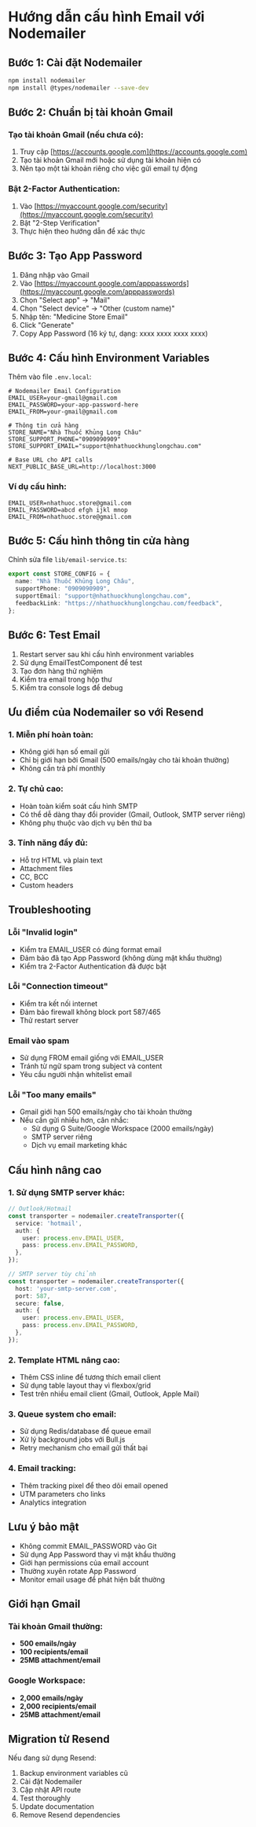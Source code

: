 # Hướng dẫn cấu hình Email với Nodemailer

## Bước 1: Cài đặt Nodemailer

```bash
npm install nodemailer
npm install @types/nodemailer --save-dev
```

## Bước 2: Chuẩn bị tài khoản Gmail

### Tạo tài khoản Gmail (nếu chưa có):
1. Truy cập [https://accounts.google.com](https://accounts.google.com)
2. Tạo tài khoản Gmail mới hoặc sử dụng tài khoản hiện có
3. Nên tạo một tài khoản riêng cho việc gửi email tự động

### Bật 2-Factor Authentication:
1. Vào [https://myaccount.google.com/security](https://myaccount.google.com/security)
2. Bật "2-Step Verification"
3. Thực hiện theo hướng dẫn để xác thực

## Bước 3: Tạo App Password

1. Đăng nhập vào Gmail
2. Vào [https://myaccount.google.com/apppasswords](https://myaccount.google.com/apppasswords)
3. Chọn "Select app" → "Mail"
4. Chọn "Select device" → "Other (custom name)"
5. Nhập tên: "Medicine Store Email"
6. Click "Generate"
7. Copy App Password (16 ký tự, dạng: xxxx xxxx xxxx xxxx)

## Bước 4: Cấu hình Environment Variables

Thêm vào file `.env.local`:

```env
# Nodemailer Email Configuration
EMAIL_USER=your-gmail@gmail.com
EMAIL_PASSWORD=your-app-password-here
EMAIL_FROM=your-gmail@gmail.com

# Thông tin cửa hàng
STORE_NAME="Nhà Thuốc Khủng Long Châu"
STORE_SUPPORT_PHONE="0909090909"
STORE_SUPPORT_EMAIL="support@nhathuockhunglongchau.com"

# Base URL cho API calls
NEXT_PUBLIC_BASE_URL=http://localhost:3000
```

### Ví dụ cấu hình:
```env
EMAIL_USER=nhathuoc.store@gmail.com
EMAIL_PASSWORD=abcd efgh ijkl mnop
EMAIL_FROM=nhathuoc.store@gmail.com
```

## Bước 5: Cấu hình thông tin cửa hàng

Chỉnh sửa file `lib/email-service.ts`:

```typescript
export const STORE_CONFIG = {
  name: "Nhà Thuốc Khủng Long Châu",
  supportPhone: "0909090909",
  supportEmail: "support@nhathuockhunglongchau.com",
  feedbackLink: "https://nhathuockhunglongchau.com/feedback",
};
```

## Bước 6: Test Email

1. Restart server sau khi cấu hình environment variables
2. Sử dụng EmailTestComponent để test
3. Tạo đơn hàng thử nghiệm
4. Kiểm tra email trong hộp thư
5. Kiểm tra console logs để debug

## Ưu điểm của Nodemailer so với Resend

### 1. Miễn phí hoàn toàn:
- Không giới hạn số email gửi
- Chỉ bị giới hạn bởi Gmail (500 emails/ngày cho tài khoản thường)
- Không cần trả phí monthly

### 2. Tự chủ cao:
- Hoàn toàn kiểm soát cấu hình SMTP
- Có thể dễ dàng thay đổi provider (Gmail, Outlook, SMTP server riêng)
- Không phụ thuộc vào dịch vụ bên thứ ba

### 3. Tính năng đầy đủ:
- Hỗ trợ HTML và plain text
- Attachment files
- CC, BCC
- Custom headers

## Troubleshooting

### Lỗi "Invalid login"
- Kiểm tra EMAIL_USER có đúng format email
- Đảm bảo đã tạo App Password (không dùng mật khẩu thường)
- Kiểm tra 2-Factor Authentication đã được bật

### Lỗi "Connection timeout"
- Kiểm tra kết nối internet
- Đảm bảo firewall không block port 587/465
- Thử restart server

### Email vào spam
- Sử dụng FROM email giống với EMAIL_USER
- Tránh từ ngữ spam trong subject và content
- Yêu cầu người nhận whitelist email

### Lỗi "Too many emails"
- Gmail giới hạn 500 emails/ngày cho tài khoản thường
- Nếu cần gửi nhiều hơn, cân nhắc:
  - Sử dụng G Suite/Google Workspace (2000 emails/ngày)
  - SMTP server riêng
  - Dịch vụ email marketing khác

## Cấu hình nâng cao

### 1. Sử dụng SMTP server khác:

```typescript
// Outlook/Hotmail
const transporter = nodemailer.createTransporter({
  service: 'hotmail',
  auth: {
    user: process.env.EMAIL_USER,
    pass: process.env.EMAIL_PASSWORD,
  },
});

// SMTP server tùy chỉnh
const transporter = nodemailer.createTransporter({
  host: 'your-smtp-server.com',
  port: 587,
  secure: false,
  auth: {
    user: process.env.EMAIL_USER,
    pass: process.env.EMAIL_PASSWORD,
  },
});
```

### 2. Template HTML nâng cao:
- Thêm CSS inline để tương thích email client
- Sử dụng table layout thay vì flexbox/grid
- Test trên nhiều email client (Gmail, Outlook, Apple Mail)

### 3. Queue system cho email:
- Sử dụng Redis/database để queue email
- Xử lý background jobs với Bull.js
- Retry mechanism cho email gửi thất bại

### 4. Email tracking:
- Thêm tracking pixel để theo dõi email opened
- UTM parameters cho links
- Analytics integration

## Lưu ý bảo mật

- Không commit EMAIL_PASSWORD vào Git
- Sử dụng App Password thay vì mật khẩu thường
- Giới hạn permissions của email account
- Thường xuyên rotate App Password
- Monitor email usage để phát hiện bất thường

## Giới hạn Gmail

### Tài khoản Gmail thường:
- **500 emails/ngày**
- **100 recipients/email**
- **25MB attachment/email**

### Google Workspace:
- **2,000 emails/ngày**
- **2,000 recipients/email**
- **25MB attachment/email**

## Migration từ Resend

Nếu đang sử dụng Resend:
1. Backup environment variables cũ
2. Cài đặt Nodemailer
3. Cập nhật API route
4. Test thoroughly
5. Update documentation
6. Remove Resend dependencies 